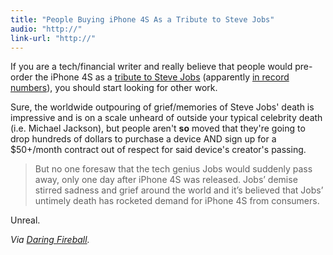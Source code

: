 ```yaml
---
title: "People Buying iPhone 4S As a Tribute to Steve Jobs"
audio: "http://"
link-url: "http://"
---
```

<p>If you are a tech/financial writer and really believe that people would pre-order the iPhone 4S as a <a href="http://sanfrancisco.ibtimes.com/articles/228902/20111011/iphone-4s-sold-out-pre-order-record-memory-steve-jobs.htm">tribute to Steve Jobs</a> (apparently <a href="http://www.macrumors.com/2011/10/07/att-alone-sees-200000-iphone-4s-preorders-in-first-12-hours/">in record numbers</a>), you should start looking for other work.</p>
<p>Sure, the worldwide outpouring of grief/memories of Steve Jobs' death is impressive and is on a scale unheard of outside your typical celebrity death (i.e. Michael Jackson), but people aren't <strong>so</strong> moved that they're going to drop hundreds of dollars to purchase a device AND sign up for a $50+/month contract out of respect for said device's creator's passing.</p>
<blockquote><p>But no one foresaw that the tech genius Jobs would suddenly pass away, only one day after iPhone 4S was released. Jobs’ demise stirred sadness and grief around the world and it’s believed that Jobs’ untimely death has rocketed demand for iPhone 4S from consumers.</p></blockquote>
<p>Unreal.</p>
<p><em>Via <a href="http://daringfireball.net/linked/2011/10/11/iphone-4s-jobs">Daring Fireball</a>.</em></p>
